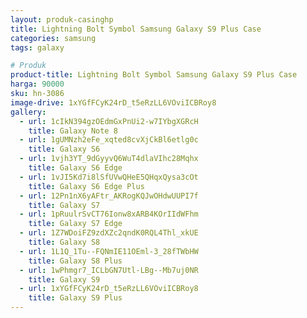 ```yaml
---
layout: produk-casinghp
title: Lightning Bolt Symbol Samsung Galaxy S9 Plus Case
categories: samsung
tags: galaxy

# Produk
product-title: Lightning Bolt Symbol Samsung Galaxy S9 Plus Case
harga: 90000
sku: hn-3086
image-drive: 1xYGfFCyK24rD_t5eRzLL6VOviICBRoy8
gallery:
  - url: 1cIkN394gzOEdmGxPnUi2-w7IYbgXGRcH
    title: Galaxy Note 8
  - url: 1gUMNzh2eFe_xqted8cvXjCkBl6etlg0c
    title: Galaxy S6
  - url: 1vjh3YT_9dGyyvQ6WuT4dlaVIhc28Mqhx
    title: Galaxy S6 Edge
  - url: 1vJI5Kd7i8lSfUVwQHeE5QHqxQysa3cOt
    title: Galaxy S6 Edge Plus
  - url: 12Pn1nX6yAFtr_AKRogKQJwOHdwUUPI7f
    title: Galaxy S7
  - url: 1pRuulrSvCT76Ionw8xARB4KOrIIdWFhm
    title: Galaxy S7 Edge
  - url: 1Z7WDoiFZ9zdXZc2qndK0RQL4Thl_xkUE
    title: Galaxy S8
  - url: 1L1Q_1Tu--FQNmIE11OEml-3_28fTWbHW
    title: Galaxy S8 Plus
  - url: 1wPhmgr7_ICLbGN7Utl-LBg--Mb7uj0NR
    title: Galaxy S9
  - url: 1xYGfFCyK24rD_t5eRzLL6VOviICBRoy8
    title: Galaxy S9 Plus
---
```

